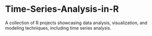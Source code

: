# Time-Series-Analysis-in-R
A collection of R projects showcasing data analysis, visualization, and modeling techniques, including time series analysis.
